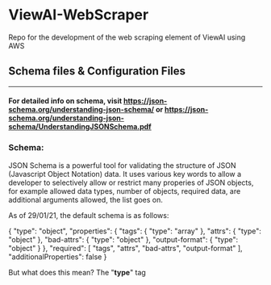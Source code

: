 # ViewAI-WebScraper
<p>Repo for the development of the web scraping element of ViewAI using AWS</p>


## Schema files & Configuration Files
----------------------------------

#### For detailed info on schema, visit https://json-schema.org/understanding-json-schema/ or https://json-schema.org/understanding-json-schema/UnderstandingJSONSchema.pdf

### Schema:
<p>JSON Schema is a powerful tool for validating the structure of JSON (Javascript Object Notation) data.
It uses various key words to allow a developer to selectively allow or restrict many properies of JSON objects, for example allowed data types, number of objects, required data, are additional arguments allowed, the list goes on.</p>
<p>As of 29/01/21, the default schema is as follows:</p>

{
    "type": "object",
    "properties": {
        "tags": {
            "type": "array"
        },
        "attrs": {
            "type": "object"
        },
        "bad-attrs": {
            "type": "object"
        },
        "output-format": {
            "type": "object"
        }
    },
    "required": [
        "tags",
        "attrs",
        "bad-attrs",
        "output-format"
    ],
    "additionalProperties": false
}

<p>But what does this mean? The "<b>type</b>" tag</p>


